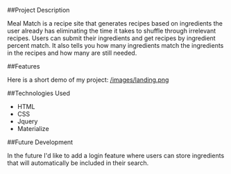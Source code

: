 ##Project Description

Meal Match is a recipe site that generates recipes based on ingredients the user already has eliminating the time it takes to shuffle through irrelevant recipes. Users can submit their ingredients and get recipes by ingredient percent match. It also tells you how many ingredients match the ingredients in the recipes and how many are still needed.

##Features

Here is a short demo of my project:
[/images/landing.png](https://vimeo.com/195208395)

##Technologies Used

* HTML
* CSS
* Jquery
* Materialize

##Future Development

In the future I'd like to add a login feature where users can store ingredients that will automatically be included in their search.  
